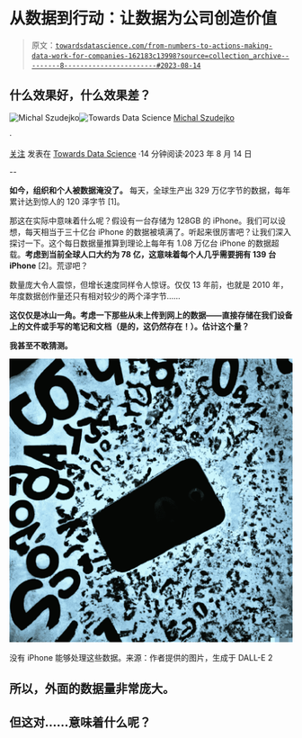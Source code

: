 # 从数据到行动：让数据为公司创造价值

> 原文：[`towardsdatascience.com/from-numbers-to-actions-making-data-work-for-companies-162183c13998?source=collection_archive---------8-----------------------#2023-08-14`](https://towardsdatascience.com/from-numbers-to-actions-making-data-work-for-companies-162183c13998?source=collection_archive---------8-----------------------#2023-08-14)

## 什么效果好，什么效果差？

[](https://medium.com/@michalszudejko?source=post_page-----162183c13998--------------------------------)![Michal Szudejko](https://medium.com/@michalszudejko?source=post_page-----162183c13998--------------------------------)[](https://towardsdatascience.com/?source=post_page-----162183c13998--------------------------------)![Towards Data Science](https://towardsdatascience.com/?source=post_page-----162183c13998--------------------------------) [Michal Szudejko](https://medium.com/@michalszudejko?source=post_page-----162183c13998--------------------------------)

·

[关注](https://medium.com/m/signin?actionUrl=https%3A%2F%2Fmedium.com%2F_%2Fsubscribe%2Fuser%2Fd3b37fc311f7&operation=register&redirect=https%3A%2F%2Ftowardsdatascience.com%2Ffrom-numbers-to-actions-making-data-work-for-companies-162183c13998&user=Michal+Szudejko&userId=d3b37fc311f7&source=post_page-d3b37fc311f7----162183c13998---------------------post_header-----------) 发表在 [Towards Data Science](https://towardsdatascience.com/?source=post_page-----162183c13998--------------------------------) ·14 分钟阅读·2023 年 8 月 14 日[](https://medium.com/m/signin?actionUrl=https%3A%2F%2Fmedium.com%2F_%2Fvote%2Ftowards-data-science%2F162183c13998&operation=register&redirect=https%3A%2F%2Ftowardsdatascience.com%2Ffrom-numbers-to-actions-making-data-work-for-companies-162183c13998&user=Michal+Szudejko&userId=d3b37fc311f7&source=-----162183c13998---------------------clap_footer-----------)

--

[](https://medium.com/m/signin?actionUrl=https%3A%2F%2Fmedium.com%2F_%2Fbookmark%2Fp%2F162183c13998&operation=register&redirect=https%3A%2F%2Ftowardsdatascience.com%2Ffrom-numbers-to-actions-making-data-work-for-companies-162183c13998&source=-----162183c13998---------------------bookmark_footer-----------)

**如今，组织和个人被数据淹没了。** 每天，全球生产出 329 万亿字节的数据，每年累计达到惊人的 120 泽字节 [1]。

那这在实际中意味着什么呢？假设有一台存储为 128GB 的 iPhone。我们可以设想，每天相当于三十亿台 iPhone 的数据被填满了。听起来很厉害吧？让我们深入探讨一下。这个每日数据量推算到理论上每年有 1.08 万亿台 iPhone 的数据超载。**考虑到当前全球人口大约为 78 亿，这意味着每个人几乎需要拥有 139 台 iPhone** [2]。荒谬吧？

数量庞大令人震惊，但增长速度同样令人惊讶。仅仅 13 年前，也就是 2010 年，年度数据创作量还只有相对较少的两个泽字节……

**这仅仅是冰山一角。考虑一下那些从未上传到网上的数据——直接存储在我们设备上的文件或手写的笔记和文档（是的，这仍然存在！）。估计这个量？**

**我甚至不敢猜测。**

![](img/4d93c5c276bcc08c7220978ccbc93232.png)

没有 iPhone 能够处理这些数据。来源：作者提供的图片，生成于 DALL-E 2

## 所以，外面的数据量非常庞大。

## 但这对……意味着什么呢？
